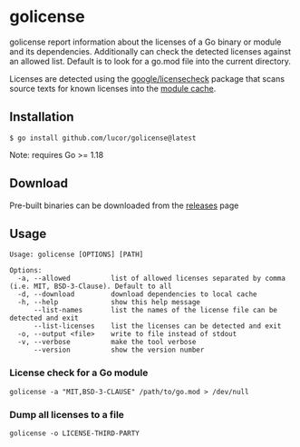 # golicense

golicense report information about the licenses of a Go binary or module and its dependencies.
Additionally can check the detected licenses against an allowed list.
Default is to look for a go.mod file into the current directory.

Licenses are detected using the
[google/licensecheck](https://github.com/google/licensecheck) package that scans
source texts for known licenses into the [module
cache](https://go.dev/ref/mod#module-cache).

## Installation

```
$ go install github.com/lucor/golicense@latest
```

Note: requires Go >= 1.18

## Download

Pre-built binaries can be downloaded from the [releases](https://github.com/lucor/golicense/releases) page

## Usage

```
Usage: golicense [OPTIONS] [PATH]

Options:
  -a, --allowed          list of allowed licenses separated by comma (i.e. MIT, BSD-3-Clause). Default to all
  -d, --download         download dependencies to local cache
  -h, --help             show this help message
      --list-names       list the names of the license file can be detected and exit
      --list-licenses    list the licenses can be detected and exit
  -o, --output <file>    write to file instead of stdout
  -v, --verbose          make the tool verbose
      --version          show the version number
```

### License check for a Go module

```
golicense -a "MIT,BSD-3-CLAUSE" /path/to/go.mod > /dev/null
```

### Dump all licenses to a file

```
golicense -o LICENSE-THIRD-PARTY
```

